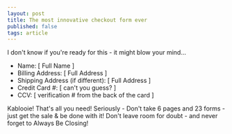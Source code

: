 ```yaml
---
layout: post
title: The most innovative checkout form ever
published: false
tags: article
---
```


I don't know if you're ready for this - it might blow your mind...


* Name: [ Full Name ]
* Billing Address: [ Full Address ]
* Shipping Address (if different): [ Full Address ]
* Credit Card #: [ can't you guess? ]
* CCV: [ verification # from the back of the card ]


Kablooie! That's all you need! Seriously - Don't take 6 pages and 23 forms - just get the sale &amp; be done with it! Don't leave room for doubt - and never forget to Always Be Closing!
